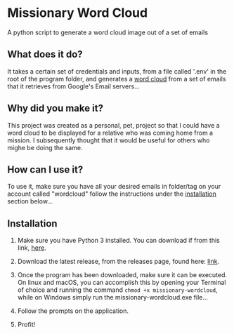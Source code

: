 # Missionary Word Cloud

A python script to generate a word cloud image out of a set of emails

## What does it do?

It takes a certain set of credentials and inputs, from a file called '.env' in the root of the program folder, and generates a [word cloud](https://boostlabs.com/what-are-word-clouds-value-simple-visualizations/) from a set of emails that it retrieves from Google's Email servers...

## Why did you make it?

This project was created as a personal, pet, project so that I could have a word cloud to be displayed for a relative who was coming home from a mission. I subsequently thought that it would be useful for others who mighe be doing the same.

## How can I use it?

To use it, make sure you have all your desired emails in folder/tag on your account called "wordcloud" follow the instructions under the [installation](https://github.com/TheModdersDen/missionary-word-cloud/#installation) section below...

## Installation

1. Make sure you have Python 3 installed. You can download if from this link, [here](https://www.python.org/downloads/release/python-31010/).

2. Download the latest release, from the releases page, found here: [link](https://github.com/TheModdersDen/missionary-word-cloud/releases/).

3. Once the program has been downloaded, make sure it can be executed. On linux and macOS, you can accomplish this by opening your Terminal of choice and running the command ```chmod +x missionary-wordcloud```, while on Windows simply run the missionary-wordcloud.exe file...

4. Follow the prompts on the application.

5. Profit!
